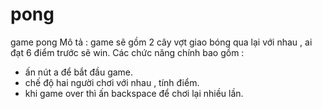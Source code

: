 # pong
game pong 
Mô tả : game sẽ gồm 2 cây vợt giao bóng qua lại với nhau , ai đạt 6 điểm trước sẽ win.
Các chức năng chính bao gồm :
- ấn nút a để bắt đầu game.
- chế độ hai người chơi với nhau , tính điểm.
- khi game over thì ấn backspace để chơi lại nhiều lần.

